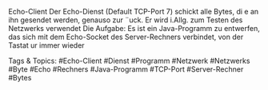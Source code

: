 Echo-Client
Der Echo-Dienst (Default TCP-Port 7) schickt alle Bytes, di e an ihn gesendet
werden, genauso zur ¨uck. Er wird i.Allg. zum Testen des Netzwerks verwendet
Die Aufgabe: Es ist ein Java-Programm zu entwerfen, das sich mit dem
Echo-Socket des Server-Rechners verbindet, von der Tastat ur immer wieder

   Tags & Topics:
   #Echo-Client
   #Dienst
   #Programm
   #Netzwerk
   #Netzwerks
   #Byte
   #Echo
   #Rechners
   #Java-Programm
   #TCP-Port
   #Server-Rechner
   #Bytes